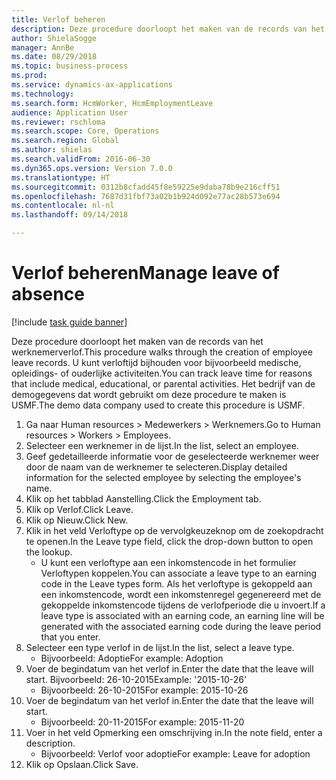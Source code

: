 ```yaml
--- 
title: Verlof beheren
description: Deze procedure doorloopt het maken van de records van het werknemerverlof.
author: ShielaSogge
manager: AnnBe
ms.date: 08/29/2018
ms.topic: business-process
ms.prod: 
ms.service: dynamics-ax-applications
ms.technology: 
ms.search.form: HcmWorker, HcmEmploymentLeave
audience: Application User
ms.reviewer: rschloma
ms.search.scope: Core, Operations
ms.search.region: Global
ms.author: shielas
ms.search.validFrom: 2016-06-30
ms.dyn365.ops.version: Version 7.0.0
ms.translationtype: HT
ms.sourcegitcommit: 0312b8cfadd45f8e59225e9daba78b9e216cff51
ms.openlocfilehash: 7687d31fbf73a02b1b924d092e77ac28b573e694
ms.contentlocale: nl-nl
ms.lasthandoff: 09/14/2018

---
```

# <a name="manage-leave-of-absence"></a><span data-ttu-id="b9a33-103">Verlof beheren</span><span class="sxs-lookup"><span data-stu-id="b9a33-103">Manage leave of absence</span></span>

[!include [task guide banner](../../includes/task-guide-banner.md)]

<span data-ttu-id="b9a33-104">Deze procedure doorloopt het maken van de records van het werknemerverlof.</span><span class="sxs-lookup"><span data-stu-id="b9a33-104">This procedure walks through the creation of employee leave records.</span></span> <span data-ttu-id="b9a33-105">U kunt verloftijd bijhouden voor bijvoorbeeld medische, opleidings- of ouderlijke activiteiten.</span><span class="sxs-lookup"><span data-stu-id="b9a33-105">You can track leave time for reasons that include medical, educational, or parental activities.</span></span> <span data-ttu-id="b9a33-106">Het bedrijf van de demogegevens dat wordt gebruikt om deze procedure te maken is USMF.</span><span class="sxs-lookup"><span data-stu-id="b9a33-106">The demo data company used to create this procedure is USMF.</span></span>

1. <span data-ttu-id="b9a33-107">Ga naar Human resources > Medewerkers > Werknemers.</span><span class="sxs-lookup"><span data-stu-id="b9a33-107">Go to Human resources > Workers > Employees.</span></span>
2. <span data-ttu-id="b9a33-108">Selecteer een werknemer in de lijst.</span><span class="sxs-lookup"><span data-stu-id="b9a33-108">In the list, select an employee.</span></span>
3. <span data-ttu-id="b9a33-109">Geef gedetailleerde informatie voor de geselecteerde werknemer weer door de naam van de werknemer te selecteren.</span><span class="sxs-lookup"><span data-stu-id="b9a33-109">Display detailed information for the selected employee by selecting the employee's name.</span></span>
4. <span data-ttu-id="b9a33-110">Klik op het tabblad Aanstelling.</span><span class="sxs-lookup"><span data-stu-id="b9a33-110">Click the Employment tab.</span></span>
5. <span data-ttu-id="b9a33-111">Klik op Verlof.</span><span class="sxs-lookup"><span data-stu-id="b9a33-111">Click Leave.</span></span>
6. <span data-ttu-id="b9a33-112">Klik op Nieuw.</span><span class="sxs-lookup"><span data-stu-id="b9a33-112">Click New.</span></span>
7. <span data-ttu-id="b9a33-113">Klik in het veld Verloftype op de vervolgkeuzeknop om de zoekopdracht te openen.</span><span class="sxs-lookup"><span data-stu-id="b9a33-113">In the Leave type field, click the drop-down button to open the lookup.</span></span>
    * <span data-ttu-id="b9a33-114">U kunt een verloftype aan een inkomstencode in het formulier Verloftypen koppelen.</span><span class="sxs-lookup"><span data-stu-id="b9a33-114">You can associate a leave type to an earning code in the Leave types form.</span></span> <span data-ttu-id="b9a33-115">Als het verloftype is gekoppeld aan een inkomstencode, wordt een inkomstenregel gegenereerd met de gekoppelde inkomstencode tijdens de verlofperiode die u invoert.</span><span class="sxs-lookup"><span data-stu-id="b9a33-115">If a leave type is associated with an earning code, an earning line will be generated with the associated earning code during the leave period that you enter.</span></span>  
8. <span data-ttu-id="b9a33-116">Selecteer een type verlof in de lijst.</span><span class="sxs-lookup"><span data-stu-id="b9a33-116">In the list, select a leave type.</span></span> 
    * <span data-ttu-id="b9a33-117">Bijvoorbeeld: Adoptie</span><span class="sxs-lookup"><span data-stu-id="b9a33-117">For example: Adoption</span></span>  
9. <span data-ttu-id="b9a33-118">Voer de begindatum van het verlof in.</span><span class="sxs-lookup"><span data-stu-id="b9a33-118">Enter the date that the leave will start.</span></span> <span data-ttu-id="b9a33-119">Bijvoorbeeld: 26-10-2015</span><span class="sxs-lookup"><span data-stu-id="b9a33-119">Example: '2015-10-26'</span></span>
    * <span data-ttu-id="b9a33-120">Bijvoorbeeld: 26-10-2015</span><span class="sxs-lookup"><span data-stu-id="b9a33-120">For example:  2015-10-26</span></span>  
10. <span data-ttu-id="b9a33-121">Voer de begindatum van het verlof in.</span><span class="sxs-lookup"><span data-stu-id="b9a33-121">Enter the date that the leave will start.</span></span> 
    * <span data-ttu-id="b9a33-122">Bijvoorbeeld: 20-11-2015</span><span class="sxs-lookup"><span data-stu-id="b9a33-122">For example:  2015-11-20</span></span>  
11. <span data-ttu-id="b9a33-123">Voer in het veld Opmerking een omschrijving in.</span><span class="sxs-lookup"><span data-stu-id="b9a33-123">In the note field, enter a description.</span></span>
    * <span data-ttu-id="b9a33-124">Bijvoorbeeld: Verlof voor adoptie</span><span class="sxs-lookup"><span data-stu-id="b9a33-124">For example: Leave for adoption</span></span>  
12. <span data-ttu-id="b9a33-125">Klik op Opslaan.</span><span class="sxs-lookup"><span data-stu-id="b9a33-125">Click Save.</span></span>


